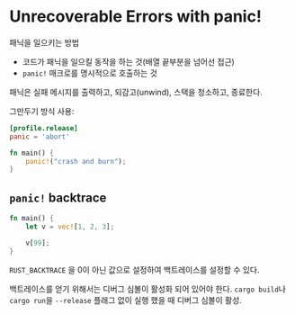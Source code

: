# Unrecoverable Errors with panic!

패닉을 일으키는 방법

- 코드가 패닉을 일으킬 동작을 하는 것(배열 끝부분을 넘어선 접근)
- `panic!` 매크로를 명시적으로 호출하는 것

패닉은 실패 메시지를 출력하고, 되감고(unwind), 스택을 청소하고, 종료한다.

그만두기 방식 사용:

```toml
[profile.release]
panic = 'abort'
```

```rust
fn main() {
    panic!("crash and burn");
}
```

## `panic!` backtrace

```rust
fn main() {
    let v = vec![1, 2, 3];

    v[99];
}
```

`RUST_BACKTRACE` 을 0이 아닌 값으로 설정하여 백트레이스를 설정할 수 있다.

백트레이스를 얻기 위해서는 디버그 심볼이 활성화 되어 있어야 한다.
`cargo build`나 `cargo run`을 `--release` 플래그 없이 실행 했을 때 디버그 심볼이 활성.
